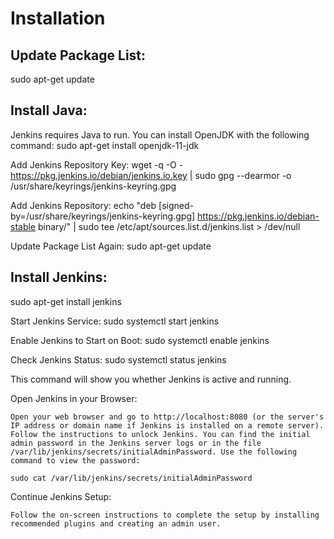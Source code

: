 # Installation
## Update Package List:
sudo apt-get update

## Install Java:
Jenkins requires Java to run. You can install OpenJDK with the following command:
sudo apt-get install openjdk-11-jdk

Add Jenkins Repository Key:
wget -q -O - https://pkg.jenkins.io/debian/jenkins.io.key | sudo gpg --dearmor -o /usr/share/keyrings/jenkins-keyring.gpg

Add Jenkins Repository:
echo "deb [signed-by=/usr/share/keyrings/jenkins-keyring.gpg] https://pkg.jenkins.io/debian-stable binary/" | sudo tee /etc/apt/sources.list.d/jenkins.list > /dev/null

Update Package List Again:
sudo apt-get update

## Install Jenkins:
sudo apt-get install jenkins

Start Jenkins Service:
sudo systemctl start jenkins

Enable Jenkins to Start on Boot:
sudo systemctl enable jenkins

Check Jenkins Status:
sudo systemctl status jenkins

This command will show you whether Jenkins is active and running.

Open Jenkins in your Browser:

    Open your web browser and go to http://localhost:8080 (or the server's IP address or domain name if Jenkins is installed on a remote server).
    Follow the instructions to unlock Jenkins. You can find the initial admin password in the Jenkins server logs or in the file /var/lib/jenkins/secrets/initialAdminPassword. Use the following command to view the password:

    sudo cat /var/lib/jenkins/secrets/initialAdminPassword

Continue Jenkins Setup:

    Follow the on-screen instructions to complete the setup by installing recommended plugins and creating an admin user.
